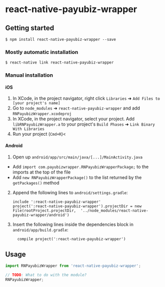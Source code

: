 
# react-native-payubiz-wrapper

## Getting started

`$ npm install react-native-payubiz-wrapper --save`

### Mostly automatic installation

`$ react-native link react-native-payubiz-wrapper`

### Manual installation


#### iOS

1. In XCode, in the project navigator, right click `Libraries` ➜ `Add Files to [your project's name]`
2. Go to `node_modules` ➜ `react-native-payubiz-wrapper` and add `RNPayubizWrapper.xcodeproj`
3. In XCode, in the project navigator, select your project. Add `libRNPayubizWrapper.a` to your project's `Build Phases` ➜ `Link Binary With Libraries`
4. Run your project (`Cmd+R`)<

#### Android

1. Open up `android/app/src/main/java/[...]/MainActivity.java`
  - Add `import com.payubizwrapper.RNPayubizWrapperPackage;` to the imports at the top of the file
  - Add `new RNPayubizWrapperPackage()` to the list returned by the `getPackages()` method
2. Append the following lines to `android/settings.gradle`:
  	```
  	include ':react-native-payubiz-wrapper'
  	project(':react-native-payubiz-wrapper').projectDir = new File(rootProject.projectDir, 	'../node_modules/react-native-payubiz-wrapper/android')
  	```
3. Insert the following lines inside the dependencies block in `android/app/build.gradle`:
  	```
      compile project(':react-native-payubiz-wrapper')
  	```


## Usage
```javascript
import RNPayubizWrapper from 'react-native-payubiz-wrapper';

// TODO: What to do with the module?
RNPayubizWrapper;
```
  